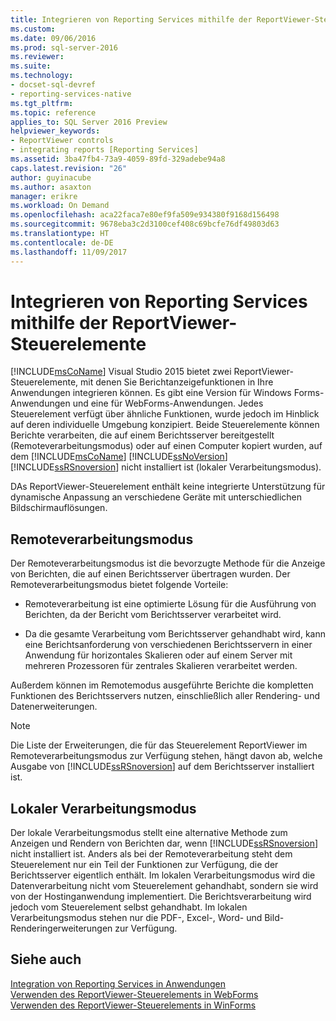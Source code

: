 ```yaml
---
title: Integrieren von Reporting Services mithilfe der ReportViewer-Steuerelemente | Microsoft-Dokumentation
ms.custom: 
ms.date: 09/06/2016
ms.prod: sql-server-2016
ms.reviewer: 
ms.suite: 
ms.technology:
- docset-sql-devref
- reporting-services-native
ms.tgt_pltfrm: 
ms.topic: reference
applies_to: SQL Server 2016 Preview
helpviewer_keywords:
- ReportViewer controls
- integrating reports [Reporting Services]
ms.assetid: 3ba47fb4-73a9-4059-89fd-329adebe94a8
caps.latest.revision: "26"
author: guyinacube
ms.author: asaxton
manager: erikre
ms.workload: On Demand
ms.openlocfilehash: aca22faca7e80ef9fa509e934380f9168d156498
ms.sourcegitcommit: 9678eba3c2d3100cef408c69bcfe76df49803d63
ms.translationtype: HT
ms.contentlocale: de-DE
ms.lasthandoff: 11/09/2017
---
```

# <a name="integrating-reporting-services-using-reportviewer-controls"></a>Integrieren von Reporting Services mithilfe der ReportViewer-Steuerelemente
  [!INCLUDE[msCoName](../../includes/msconame-md.md)] Visual Studio 2015 bietet zwei ReportViewer-Steuerelemente, mit denen Sie Berichtanzeigefunktionen in Ihre Anwendungen integrieren können. Es gibt eine Version für Windows Forms-Anwendungen und eine für WebForms-Anwendungen. Jedes Steuerelement verfügt über ähnliche Funktionen, wurde jedoch im Hinblick auf deren individuelle Umgebung konzipiert. Beide Steuerelemente können Berichte verarbeiten, die auf einem Berichtsserver bereitgestellt (Remoteverarbeitungsmodus) oder auf einen Computer kopiert wurden, auf dem [!INCLUDE[msCoName](../../includes/msconame-md.md)] [!INCLUDE[ssNoVersion](../../includes/ssnoversion-md.md)] [!INCLUDE[ssRSnoversion](../../includes/ssrsnoversion-md.md)] nicht installiert ist (lokaler Verarbeitungsmodus).  
  
 DAs ReportViewer-Steuerelement enthält keine integrierte Unterstützung für dynamische Anpassung an verschiedene Geräte mit unterschiedlichen Bildschirmauflösungen.  
  
## <a name="remote-processing-mode"></a>Remoteverarbeitungsmodus  
 Der Remoteverarbeitungsmodus ist die bevorzugte Methode für die Anzeige von Berichten, die auf einen Berichtsserver übertragen wurden. Der Remoteverarbeitungsmodus bietet folgende Vorteile:  
  
-   Remoteverarbeitung ist eine optimierte Lösung für die Ausführung von Berichten, da der Bericht vom Berichtsserver verarbeitet wird.  
  
-   Da die gesamte Verarbeitung vom Berichtsserver gehandhabt wird, kann eine Berichtsanforderung von verschiedenen Berichtsservern in einer Anwendung für horizontales Skalieren oder auf einem Server mit mehreren Prozessoren für zentrales Skalieren verarbeitet werden.  
  
 Außerdem können im Remotemodus ausgeführte Berichte die kompletten Funktionen des Berichtsservers nutzen, einschließlich aller Rendering- und Datenerweiterungen.  
  
> [!NOTE]  
>  Die Liste der Erweiterungen, die für das Steuerelement ReportViewer im Remoteverarbeitungsmodus zur Verfügung stehen, hängt davon ab, welche Ausgabe von [!INCLUDE[ssRSnoversion](../../includes/ssrsnoversion-md.md)] auf dem Berichtsserver installiert ist.  
  
## <a name="local-processing-mode"></a>Lokaler Verarbeitungsmodus  
 Der lokale Verarbeitungsmodus stellt eine alternative Methode zum Anzeigen und Rendern von Berichten dar, wenn [!INCLUDE[ssRSnoversion](../../includes/ssrsnoversion-md.md)] nicht installiert ist. Anders als bei der Remoteverarbeitung steht dem Steuerelement nur ein Teil der Funktionen zur Verfügung, die der Berichtsserver eigentlich enthält. Im lokalen Verarbeitungsmodus wird die Datenverarbeitung nicht vom Steuerelement gehandhabt, sondern sie wird von der Hostinganwendung implementiert. Die Berichtsverarbeitung wird jedoch vom Steuerelement selbst gehandhabt. Im lokalen Verarbeitungsmodus stehen nur die PDF-, Excel-, Word- und Bild-Renderingerweiterungen zur Verfügung.  
  
## <a name="see-also"></a>Siehe auch  
 [Integration von Reporting Services in Anwendungen](../../reporting-services/application-integration/integrating-reporting-services-into-applications.md)   
 [Verwenden des ReportViewer-Steuerelements in WebForms](../../reporting-services/application-integration/using-the-webforms-reportviewer-control.md)   
 [Verwenden des ReportViewer-Steuerelements in WinForms](../../reporting-services/application-integration/using-the-winforms-reportviewer-control.md)  

  
  
